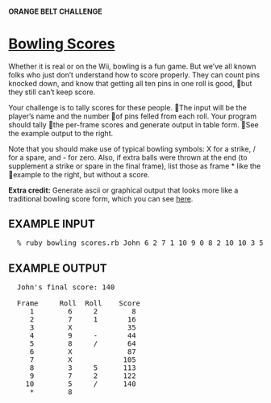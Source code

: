 #### ORANGE BELT CHALLENGE
# [Bowling Scores](http://rubyquiz.strd6.com/quizzes/181)

Whether it is real or on the Wii, bowling is a fun game. But we’ve all known folks who just don’t understand how to score properly. They can count pins knocked down, and know that getting all ten pins in one roll is good, but they still can’t keep score.

Your challenge is to tally scores for these people. The input will be the player’s name and the number of pins felled from each roll. Your program should tally the per-frame scores and generate output in table form. See the example output to the right.

Note that you should make use of typical bowling symbols: X for a strike, / for a spare, and - for zero. Also, if extra balls were thrown at the end (to supplement a strike or spare in the final frame), list those as frame * like the example to the right, but without a score.

**Extra credit:** Generate ascii or graphical output that looks more like a traditional bowling score form, which you can see [here](http://www.bowling2u.com/trivia/game/scoring.asp).

## EXAMPLE INPUT ##

<pre>
  % ruby bowling_scores.rb John 6 2 7 1 10 9 0 8 2 10 10 3 5 7 2 5 5 8
</pre>

## EXAMPLE OUTPUT ##

<pre>
  John's final score: 140

  Frame     Roll  Roll    Score
     1        6     2        8
     2        7     1       16
     3        X             35
     4        9     -       44
     5        8     /       64
     6        X             87
     7        X            105
     8        3     5      113
     9        7     2      122
    10        5     /      140
     *        8
</pre>